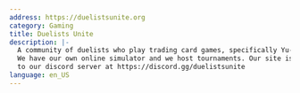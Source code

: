 ```yaml
---
address: https://duelistsunite.org
category: Gaming
title: Duelists Unite
description: |-
  A community of duelists who play trading card games, specifically Yu-Gi-Oh. 
  We have our own online simulator and we host tournaments. Our site is tied 
  to our discord server at https://discord.gg/duelistsunite
language: en_US
---
```


